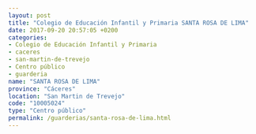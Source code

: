 ```yaml
---
layout: post
title: "Colegio de Educación Infantil y Primaria SANTA ROSA DE LIMA"
date: 2017-09-20 20:57:05 +0200
categories:
- Colegio de Educación Infantil y Primaria
- caceres
- san-martin-de-trevejo
- Centro público
- guarderia
name: "SANTA ROSA DE LIMA"
province: "Cáceres"
location: "San Martin de Trevejo"
code: "10005024"
type: "Centro público"
permalink: /guarderias/santa-rosa-de-lima.html
---
```

